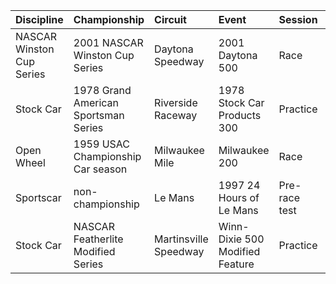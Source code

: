 | Discipline                | Championship                         | Circuit               | Event                           | Session       | Cause   |
|:--------------------------|:-------------------------------------|:----------------------|:--------------------------------|:--------------|:--------|
| NASCAR Winston Cup Series | 2001 NASCAR Winston Cup Series       | Daytona Speedway      | 2001 Daytona 500                | Race          | Crash   |
| Stock Car                 | 1978 Grand American Sportsman Series | Riverside Raceway     | 1978 Stock Car Products 300     | Practice      | Crash   |
| Open Wheel                | 1959 USAC Championship Car season    | Milwaukee Mile        | Milwaukee 200                   | Race          | Crash   |
| Sportscar                 | non-championship                     | Le Mans               | 1997 24 Hours of Le Mans        | Pre-race test | Crash   |
| Stock Car                 | NASCAR Featherlite Modified Series   | Martinsville Speedway | Winn-Dixie 500 Modified Feature | Practice      | Crash   |